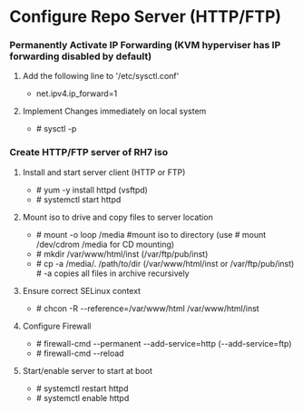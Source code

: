 # Configure Repo Server (HTTP/FTP)
### Permanently Activate IP Forwarding (KVM hyperviser has IP forwarding disabled by default)

1. Add the following line to '/etc/sysctl.conf'
    * net.ipv4.ip_forward=1
  
2. Implement Changes immediately on local system
    * \# sysctl -p


### Create HTTP/FTP server of RH7 iso
  
1. Install and start server client (HTTP or FTP)
    * \# yum -y install httpd (vsftpd)
    * \# systemctl start httpd

2. Mount iso to drive and copy files to server location
    * \# mount -o loop <path-to-iso> /media        #mount iso to directory (use # mount /dev/cdrom /media for CD mounting)
    * \# mkdir /var/www/html/inst (/var/ftp/pub/inst)
    * \# cp -a /media/. /path/to/dir (/var/www/html/inst or /var/ftp/pub/inst)         # -a copies all files in archive recursively 

3. Ensure correct SELinux context
    * \# chcon -R --reference=/var/www/html /var/www/html/inst

4. Configure Firewall
    * \# firewall-cmd --permanent --add-service=http (--add-service=ftp)
    * \# firewall-cmd --reload

5. Start/enable server to start at boot
    * \# systemctl restart httpd
    * \# systemctl enable httpd
